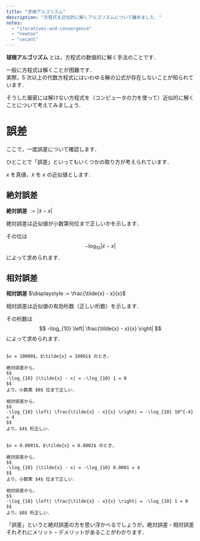 ```yaml
---
title: "求根アルゴリズム"
description: "方程式を近似的に解くアルゴリズムについて纏めました．"
notes:
  - "iteratives-and-convergence"
  - "newton"
  - "secant"
---
```


**球根アルゴリズム** とは，方程式の数値的に解く手法のことです．

一般に方程式は解くことが困難です．  
実際，$5$ 次以上の代数方程式にはいわゆる解の公式が存在しないことが知られています．

そうした厳密には解けない方程式を（コンピュータの力を使って）近似的に解くことについて考えてみましょう．

# 誤差

ここで，一度誤差について確認します．

ひとことで「誤差」といってもいくつかの取り方が考えられています．

$x$ を真値，$\tilde{x}$ を $x$ の近似値とします．

## 絶対誤差

**絶対誤差** $\displaystyle := |\tilde{x} - x|$

絶対誤差は近似値が小数第何位まで正しいかを示します．

その位は
$$
-\log_{10} |\tilde{x} - x|
$$
によって求められます．

## 相対誤差

**相対誤差** $\displaystyle := \frac{\tilde{x} - x}{x}$

相対誤差は近似値の有効桁数（正しい桁数）を示します．

その桁数は
$$
-\log_{10} \left| \frac{\tilde{x} - x}{x} \right|
$$
によって求められます．

```spoiler:open:例1

$x = 10000$，$\tilde{x} = 10001$ のとき，

絶対誤差から，
$$
-\log_{10} |\tilde{x} - x| = -\log_{10} 1 = 0
$$
より，小数第 $0$ 位まで正しい．

相対誤差から，
$$
-\log_{10} \left| \frac{\tilde{x} - x}{x} \right| = -\log_{10} 10^{-4} = 4
$$
より，$4$ 桁正しい．

```

```spoiler:open:例2

$x = 0.0001$，$\tilde{x} = 0.0002$ のとき，

絶対誤差から，
$$
-\log_{10} |\tilde{x} - x| = -\log_{10} 0.0001 = 4
$$
より，小数第 $4$ 位まで正しい．

相対誤差から，
$$
-\log_{10} \left| \frac{\tilde{x} - x}{x} \right| = -\log_{10} 1 = 0
$$
より，$0$ 桁正しい．

```

「誤差」というと絶対誤差の方を思い浮かべるでしょうが，絶対誤差・相対誤差それぞれにメリット・デメリットがあることがわかります．
